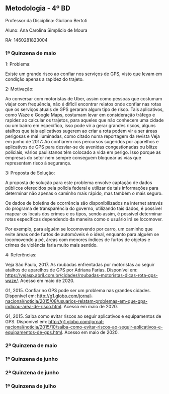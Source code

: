 ## Metodologia - 4º BD
Professor da Disciplina: Giuliano Bertoti

Aluno: Ana Carolina Simplicio de Moura

RA: 1460281823004

### 1ª Quinzena de maio
1: Problema:

Existe um grande risco ao confiar nos serviços de GPS, visto que levam em condição apenas a rapidez do trajeto.

2: Motivação:

Ao conversar com motoristas de Uber, assim como pessoas que costumam viajar com frequência, não é difícil encontrar relatos onde confiar nas rotas que os serviços atuais de GPS geraram algum tipo de risco.
Tais aplicativos, como Waze e Google Maps, costumam levar em consideração tráfego e rapidez ao calcular os trajetos, para aqueles que não conhecem uma cidade ou um bairro em específico, isso pode vir a gerar grandes riscos, alguns atalhos que tais aplicativos sugerem ao criar a rota podem vir a ser áreas perigosas e mal iluminadas, como citado numa reportagem da revista Veja em junho de 2017: Ao confiarem nos percursos sugeridos por aparelhos e aplicativos de GPS para desviar-se de avenidas congestionadas ou blitze policiais, vários paulistanos têm colocado a vida em perigo. Isso porque as empresas do setor nem sempre conseguem bloquear as vias que representam risco à segurança.

3: Proposta de Solução:

A proposta de solução para este problema envolve captação de dados públicos oferecidos pela polícia federal e utilizar de tais informações para determinar não apenas o caminho mais rápido, mas também o mais seguro.

Os dados de boletins de ocorrência são disponibilizados na internet através do programa de transparência do governo, utilizando tais dados, é possível mapear os locais dos crimes e os tipos, sendo assim, é possível determinar rotas específicas dependendo da maneira como o usuário irá se locomover. 

Por exemplo, para alguém se locomovendo por carro, um caminho que evite áreas onde furtos de automóveis é o ideal, enquanto para alguém se locomovendo a pé, áreas com menores índices de furtos de objetos e crimes de violência faria muito mais sentido.

4: Referências:

Veja São Paulo, 2017. As roubadas enfrentadas por motoristas ao seguir atalhos de aparelhos de GPS por Adriana Farias. Disponível em: <https://vejasp.abril.com.br/cidades/roubadas-motoristas-dicas-rota-gps-waze/>. Acesso em maio de 2020.

G1, 2015. Confiar no GPS pode ser um problema nas grandes cidades. Disponível em: <http://g1.globo.com/jornal-nacional/noticia/2015/08/usuarios-relatam-problemas-em-que-gps-indicou-area-de-risco.html>. Acesso em maio de 2020.

G1, 2015. Saiba como evitar riscos ao seguir aplicativos e equipamentos de GPS. Disponível em: <http://g1.globo.com/jornal-nacional/noticia/2015/10/saiba-como-evitar-riscos-ao-seguir-aplicativos-e-equipamentos-de-gps.html>. Acesso em maio de 2020.

### 2ª Quinzena de maio
### 1ª Quinzena de junho
### 2ª Quinzena de junho
### 1ª Quinzena de julho
